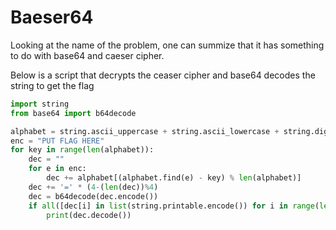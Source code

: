 # Baeser64

Looking at the name of the problem, one can summize that it has something to do with base64 and caeser cipher.

Below is a script that decrypts the ceaser cipher and base64 decodes the string to get the flag

```python
import string
from base64 import b64decode

alphabet = string.ascii_uppercase + string.ascii_lowercase + string.digits + '+/'
enc = "PUT FLAG HERE"
for key in range(len(alphabet)):
    dec = ""
    for e in enc:
        dec += alphabet[(alphabet.find(e) - key) % len(alphabet)]
    dec += '=' * (4-(len(dec))%4)
    dec = b64decode(dec.encode())
    if all([dec[i] in list(string.printable.encode()) for i in range(len(dec))]):
        print(dec.decode())
```

